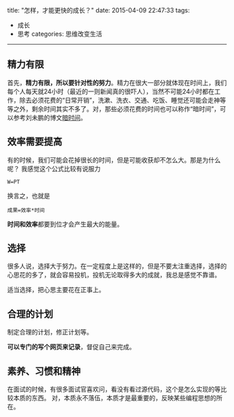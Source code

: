 title: "怎样，才能更快的成长？"
date: 2015-04-09 22:47:33
tags:
- 成长
- 思考
categories: 思维改变生活

---

## 精力有限

首先，**精力有限，所以要针对性的努力**。精力在很大一部分就体现在时间上，我们每个人每天就24小时（最近的一则新闻真的很吓人），当然不可能24小时都在工作，除去必须花费的“日常开销”，洗漱、洗衣、交通、吃饭、睡觉还可能会走神等等之外，剩余时间其实不多了。对，那些必须花费的时间也可以称作“暗时间”，可以参考刘未鹏的博文[暗时间][1]。

## 效率需要提高

有的时候，我们可能会花掉很长的时间，但是可能收获却不怎么大。那是为什么呢？
我感觉这个公式比较有说服力

    W=PT
    
换言之，也就是

    成果=效率*时间

**时间和效率**都要到位才会产生最大的能量。

## 选择

很多人说，选择大于努力。在一定程度上是这样的，但是不要太注重选择，选择的心思花的多了，就会容易投机，投机无论取得多大的成就，我总是感觉不靠谱。

适当选择，把心思主要花在正事上。


## 合理的计划

制定合理的计划，修正计划等。

**可以专门的写个网页来记录**，督促自己来完成。


## 素养、习惯和精神

在面试的时候，有很多面试官喜欢问，看没有看过源代码，这个是怎么实现的等比较本质的东西。
对，本质永不落伍，本质才是最重要的，反映某些编程思想的所在。

  [1]: http://mindhacks.cn/2009/12/20/dark-time/